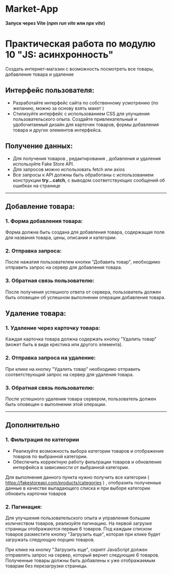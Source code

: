 # Market-App

**Запуск через Vite (_npm run vite_ или _npx vite_)**

# Практическая работа по модулю 10 "JS: асинхронность"

Создать интернет-магазин с возможность посмотреть все товары, добавление товара и удаление

## Интерфейс пользователя:

- Разработайте интерфейс сайта по собственному усмотрению (по желанию, можно за основу взять макет )
- Стилизуйте интерфейс с использованием CSS для улучшения пользовательского опыта. Создайте привлекательный и удобочитаемый дизайн для карточек товаров, формы добавления товара и других элементов интерфейса.

## Получение данных:

- Для получения товаров , редактирования , добавления и удаления используйте Fake Store API.
- Для запросов можно использовать fetch или axios
- Все запросы к API должны быть обработаны с использованием конструкции **try...catch**, с выводом соответствующих сообщений об ошибках на странице

___

## Добавление товара:

### 1. Форма добавления товара:

Форма должна быть создана для добавления товара, содержащая поля для названия товара, цены, описания и категории.

### 2. Отправка запроса:

После нажатия пользователем кнопки "Добавить товар", необходимо отправить запрос на сервер для добавления товара.

### 3. Обратная связь пользователю:

После получения успешного ответа от сервера, пользователь должен быть оповещен об успешном выполнении операции добавления товара.



## Удаление товара:

### 1. Удаление через карточку товара:

Каждая карточка товара должна содержать кнопку "Удалить товар" (может быть в виде крестика или другого элемента).

### 2. Отправка запроса на удаление:

При клике на кнопку "Удалить товар" необходимо отправить соответствующий запрос на сервер для удаления товара.

### 3. Обратная связь пользователю:

После успешного удаления товара сервером, пользователь должен быть оповещен о выполнении этой операции.

___

## Дополнительно

### 1. Фильтрация по категории
- Реализуйте возможность выбора категории товаров и отображение товаров по выбранной категории.
- Обеспечить корректную работу фильтрации товаров и обновление интерфейса в зависимости от выбранной категории.

Для выполнения данного пункта нужно получить все категории ( https://fakestoreapi.com/products/categories ) , отобразить полученные данные в качестве выпадающего списка и при выборе категории обновить карточки товаров

### 2. Пагинация:
Для улучшения пользовательского опыта и управления большим количеством товаров, реализуйте пагинацию. На первой загрузке страницы отображаются первые 6 товаров. Под каждым списком товаров разместите кнопку "Загрузить еще", которая при клике будет загружать следующую порцию товаров.

При клике на кнопку "Загрузить еще", скрипт JavaScript должен отправлять запрос на сервер, который вернет следующие 6 товаров. Полученные товары должны быть добавлены к уже отображаемым товарам без перезагрузки страницы.